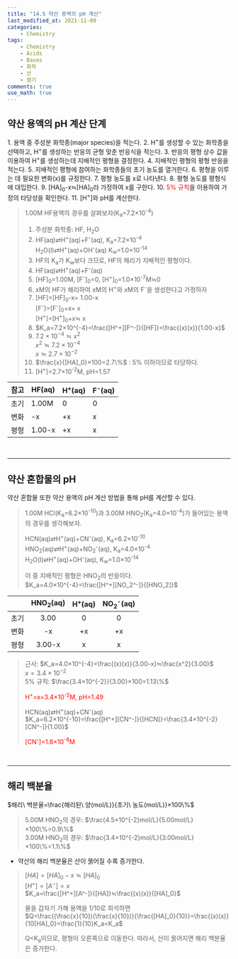 ```yaml
---
title: "14.5 약산 용액의 pH 계산"
last_modified_at: 2021-11-09
categories:
    - Chemistry
tags:
    - Chemistry
    - Acids
    - Bases
    - 화학
    - 산
    - 염기
comments: true
use_math: true
---
```


<h2>약산 용액의 pH 계산 단계</h2>
1. 용액 중 주성분 화학종(major species)을 적는다.
2. H<sup>+</sup>를 생성할 수 있는 화학종을 선택하고, H<sup>+</sup>를 생성하는 반응의 균형 맞춘 반응식을 적는다.
3. 반응의 평형 상수 값을 이용하여 H<sup>+</sup>를 생성하는데 지배적인 평형을 결정한다.
4. 지배적인 평형의 평형 반응을 적는다.
5. 지배적인 평형에 참여하는 화학종들의 초기 농도를 열거한다.
6. 평형을 이루는 데 필요한 변화(x)를 규정한다.
7. 평형 농도를 x로 나타낸다.
8. 평형 농도를 평형식에 대입한다.
9. [HA]<sub>0</sub>-x≒[HA]<sub>0</sub>라 가정하여 x를 구한다.
10. <span style="color: red">5% 규칙</span>을 이용하여 가정의 타당성을 확인한다.
11. [H<sup>+</sup>]와 pH를 계산한다.

> 1.00M HF용액의 경우를 살펴보자(K<sub>a</sub>=7.2×10<sup>-4</sup>)
> 1. 주성분 화학종: HF, H<sub>2</sub>O
> 2. HF(aq)⇄H<sup>+</sup>(aq)+F<sup>-</sup>(aq), K<sub>a</sub>=7.2×10<sup>-4</sup>\
> H<sub>2</sub>O(l)⇄H<sup>+</sup>(aq)+OH<sup>-</sup>(aq) K<sub>w</sub>=1.0×10<sup>-14</sup>
> 3. HF의 K<sub>a</sub>가 K<sub>w</sub>보다 크므로, HF의 해리가 지배적인 평형이다.
> 4. HF(aq)⇄H<sup>+</sup>(aq)+F<sup>-</sup>(aq)
> 5. [HF]<sub>0</sub>=1.00M, [F<sup>-</sup>]<sub>0</sub>=0, [H<sup>+</sup>]<sub>0</sub>=1.0×10<sup>-7</sup>M≒0
> 6. xM의 HF가 해리하여 xM의 H<sup>+</sup>와 xM의 F<sup>-</sup>을 생성한다고 가정하자
> 7. [HF]=[HF]<sub>0</sub>-x= 1.00-x\
> [F<sup>-</sup>]=[F<sup>-</sup>]<sub>0</sub>+x= x\
> [H<sup>+</sup>]=[H<sup>+</sup>]<sub>0</sub>+x≒ x
> 8. $K_a=7.2×10^{-4}=\frac{[H^+][F^-]}{[HF]}=\frac{(x)(x)}{1.00-x}$
> 9. $7.2×10^{-4}≒x^2$\
> $x^2≒7.2×10^{-4}$\
> $x≒2.7×10^{-2}$
> 10. $\frac{x}{[HA]_0}×100=2.7\%$ : 5% 이하이므로 타당하다.
> 11. [H<sup>+</sup>]=2.7×10<sup>-2</sup>M, pH=1.57

|참고|HF(aq)|H<sup>+</sup>(aq)|F<sup>-</sup>(aq)|
|---|---|---|---|
|초기|1.00M|0|0|
|변화|-x|+x|x|
|평형|1.00-x|+x|x|

<br/>

-----
<h2>약산 혼합물의 pH</h2>

약산 혼합물 또한 약산 용액의 pH 계산 방법을 통해 pH를 계산할 수 있다.

> 1.00M HCl(K<sub>a</sub>=6.2×10<sup>-10</sup>)과 3.00M HNO<sub>2</sub>(K<sub>a</sub>=4.0×10<sup>-4</sup>)가 들어있는 용액의 경우를 생각해보자.
>
> HCN(aq)⇄H<sup>+</sup>(aq)+CN<sup>-</sup>(aq), K<sub>a</sub>=6.2×10<sup>-10</sup>\
> HNO<sub>2</sub>(aq)⇄H<sup>+</sup>(aq)+NO<sub>2</sub><sup>-</sup>(aq), K<sub>a</sub>=4.0×10<sup>-4</sup>\
> H<sub>2</sub>O(l)⇄H<sup>+</sup>(aq)+OH<sup>-</sup>(aq), K<sub>w</sub>=1.0×10<sup>-14</sup>
>
> 이 중 지배적인 평형은 HNO<sub>2</sub>의 반응이다.\
> $K_a=4.0×10^{-4}=\frac{[H^+][NO_2^-]}{[HNO_2]}$

||HNO<sub>2</sub>(aq)|H<sup>+</sup>(aq)|NO<sub>2</sub><sup>-</sup>(aq)|
|---|:---:|:---:|:---:|
|초기|3.00|0|0|
|변화|-x|+x|+x|
|평형|3.00-x|x|x|

> 근사: $K_a=4.0×10^{-4}=\frac{(x)(x)}{3.00-x}≒\frac{x^2}{3.00}$\
> $x=3.4×10^{-2}$\
> 5% 규칙: $\frac{3.4×10^{-2}}{3.00}×100=1.13\%$
>
> <span style="color: red">H<sup>+</sup>=x=3.4×10<sup>-2</sup>M, pH=1.49</span>
>
> HCN(aq)⇄H<sup>+</sup>(aq)+CN<sup>-</sup>(aq)\
> $K_a=6.2×10^{-10}=\frac{[H^+][CN^-]}{[HCN]}=\frac{3.4×10^{-2}[CN^-]}{1.00}$
>
> <span style="color:red">[CN<sup>-</sup>]=1.8×10<sup>-8</sup>M</span>

<br/>

-----
<h2>해리 백분율</h2>

$해리\ 백분율=\frac{해리된\ 양(mol/L)}{초기\ 농도(mol/L)}×100\%$

> 5.00M HNO<sub>2</sub>의 경우: $\frac{4.5×10^{-2}mol/L}{5.00mol/L}×100\%=0.9\%$ \
> 3.00M HNO<sub>2</sub>의 경우: $\frac{3.4×10^{-2}mol/L}{3.00mol/L}×100\%=1.1\%$

- 약산의 해리 백분율은 산이 묽어질 수록 증가한다.
> $[HA]=[HA]_0-x≒[HA]_0$\
> $[H^+]=[A^-]=x$\
> $K_a=\frac{[H^+][A^-]}{[HA]}≒\frac{(x)(x)}{[HA]_0}$
>
> 물을 갑자기 가해 용액을 1/10로 희석하면\
> $Q=\frac{(\frac{x}{10})(\frac{x}{10})}{\frac{[HA]_0}{10}}=\frac{(x)(x)}{10[HA]_0}=\frac{1}{10}K_a<K_a$
>
>Q<K<sub>a</sub>이므로, 평형이 오른쪽으로 이동한다. 따라서, 산이 묽어지면 해리 백분율은 증가한다.